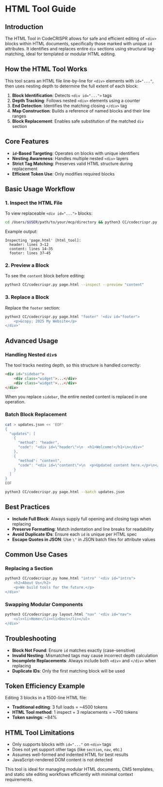 # HTML Tool Guide

## Introduction

The HTML Tool in CodeCRISPR allows for safe and efficient editing of `<div>` blocks within HTML documents, specifically those marked with unique `id` attributes. It identifies and replaces entire `div` sections using structural tag-matching, ideal for templated or modular HTML editing.

## How the HTML Tool Works

This tool scans an HTML file line-by-line for `<div>` elements with `id="..."`, then uses nesting depth to determine the full extent of each block:

1. **Block Identification**: Detects `<div id="...">` tags
2. **Depth Tracking**: Follows nested `<div>` elements using a counter
3. **End Detection**: Identifies the matching closing `</div>` tag
4. **Map Construction**: Builds a reference of named blocks and their line ranges
5. **Block Replacement**: Enables safe substitution of the matched `div` section

## Core Features

- **`id`-Based Targeting**: Operates on blocks with unique identifiers
- **Nesting Awareness**: Handles multiple nested `<div>` layers
- **Strict Tag Matching**: Preserves valid HTML structure during replacement
- **Efficient Token Use**: Only modifies required blocks

## Basic Usage Workflow

### 1. Inspect the HTML File

To view replaceable `<div id="...">` blocks:

```bash
cd /Users/$USER/path/to/your/mcp/directory && python3 CC/codecrispr.py page.html --inspect
```

Example output:
```
Inspecting 'page.html' [html_tool]:
  header: lines 3–12
  content: lines 14–35
  footer: lines 37–45
```

### 2. Preview a Block

To see the `content` block before editing:

```bash
python3 CC/codecrispr.py page.html --inspect --preview "content"
```

### 3. Replace a Block

Replace the `footer` section:

```bash
python3 CC/codecrispr.py page.html "footer" '<div id="footer">
    <p>&copy; 2025 My Website</p>
</div>'
```

## Advanced Usage

### Handling Nested `div`s

The tool tracks nesting depth, so this structure is handled correctly:

```html
<div id="sidebar">
    <div class="widget">...</div>
    <div class="widget">...</div>
</div>
```

When you replace `sidebar`, the entire nested content is replaced in one operation.

### Batch Block Replacement

```bash
cat > updates.json << 'EOF'
{
  "updates": [
    {
      "method": "header",
      "code": "<div id=\"header\">\n  <h1>Welcome!</h1>\n</div>"
    },
    {
      "method": "content",
      "code": "<div id=\"content\">\n  <p>Updated content here.</p>\n</div>"
    }
  ]
}
EOF

python3 CC/codecrispr.py page.html --batch updates.json
```

## Best Practices

- **Include Full Block**: Always supply full opening and closing tags when replacing
- **Preserve Formatting**: Match indentation and line breaks for readability
- **Avoid Duplicate IDs**: Ensure each `id` is unique per HTML spec
- **Escape Quotes in JSON**: Use `\"` in JSON batch files for attribute values

## Common Use Cases

### Replacing a Section

```bash
python3 CC/codecrispr.py home.html "intro" '<div id="intro">
    <h2>About Us</h2>
    <p>We build tools for the future.</p>
</div>'
```

### Swapping Modular Components

```bash
python3 CC/codecrispr.py layout.html "nav" '<div id="nav">
    <ul><li>Home</li><li>Docs</li></ul>
</div>'
```

## Troubleshooting

- **Block Not Found**: Ensure `id` matches exactly (case-sensitive)
- **Invalid Nesting**: Mismatched tags may cause incorrect depth calculation
- **Incomplete Replacements**: Always include both `<div>` and `</div>` when replacing
- **Duplicate IDs**: Only the first matching block will be used

## Token Efficiency Example

Editing 3 blocks in a 1500-line HTML file:

- **Traditional editing**: 3 full loads = ~4500 tokens
- **HTML Tool method**: 1 inspect + 3 replacements = ~700 tokens
- **Token savings**: ~84%

## HTML Tool Limitations

- Only supports blocks with `id="..."` on `<div>` tags
- Does not yet support other tags (like `section`, `nav`, etc.)
- Assumes well-formed and indented HTML for best results
- JavaScript-rendered DOM content is not detected

This tool is ideal for managing modular HTML documents, CMS templates, and static site editing workflows efficiently with minimal context requirements.